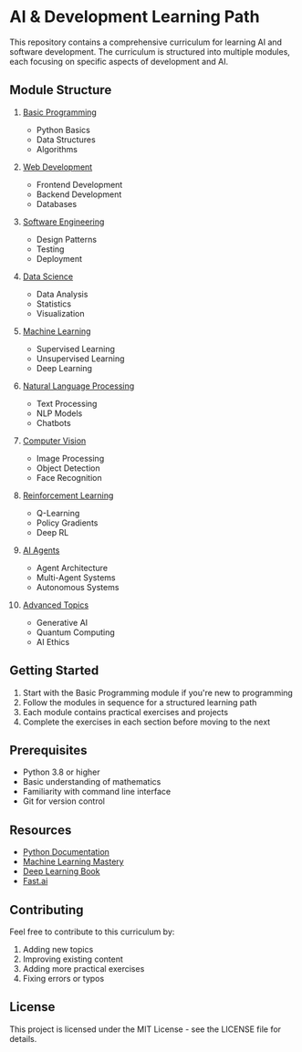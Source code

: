 # AI & Development Learning Path

This repository contains a comprehensive curriculum for learning AI and software development. The curriculum is structured into multiple modules, each focusing on specific aspects of development and AI.

## Module Structure

1. [Basic Programming](01_basic_programming/README.md)
   - Python Basics
   - Data Structures
   - Algorithms

2. [Web Development](02_web_development/README.md)
   - Frontend Development
   - Backend Development
   - Databases

3. [Software Engineering](03_software_engineering/README.md)
   - Design Patterns
   - Testing
   - Deployment

4. [Data Science](04_data_science/README.md)
   - Data Analysis
   - Statistics
   - Visualization

5. [Machine Learning](05_machine_learning/README.md)
   - Supervised Learning
   - Unsupervised Learning
   - Deep Learning

6. [Natural Language Processing](06_natural_language/README.md)
   - Text Processing
   - NLP Models
   - Chatbots

7. [Computer Vision](07_computer_vision/README.md)
   - Image Processing
   - Object Detection
   - Face Recognition

8. [Reinforcement Learning](08_reinforcement_learning/README.md)
   - Q-Learning
   - Policy Gradients
   - Deep RL

9. [AI Agents](09_ai_agents/README.md)
   - Agent Architecture
   - Multi-Agent Systems
   - Autonomous Systems

10. [Advanced Topics](10_advanced_topics/README.md)
    - Generative AI
    - Quantum Computing
    - AI Ethics

## Getting Started

1. Start with the Basic Programming module if you're new to programming
2. Follow the modules in sequence for a structured learning path
3. Each module contains practical exercises and projects
4. Complete the exercises in each section before moving to the next

## Prerequisites

- Python 3.8 or higher
- Basic understanding of mathematics
- Familiarity with command line interface
- Git for version control

## Resources

- [Python Documentation](https://docs.python.org/3/)
- [Machine Learning Mastery](https://machinelearningmastery.com/)
- [Deep Learning Book](https://www.deeplearningbook.org/)
- [Fast.ai](https://www.fast.ai/)

## Contributing

Feel free to contribute to this curriculum by:
1. Adding new topics
2. Improving existing content
3. Adding more practical exercises
4. Fixing errors or typos

## License

This project is licensed under the MIT License - see the LICENSE file for details. 